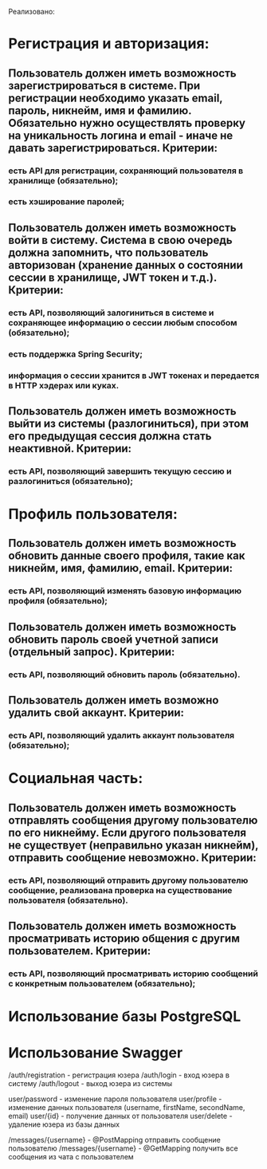 Реализовано:
# Регистрация и авторизация:
## Пользователь должен иметь возможность зарегистрироваться в системе. При регистрации необходимо указать email, пароль, никнейм, имя и фамилию. Обязательно нужно осуществлять проверку на уникальность логина и email - иначе не давать зарегистрироваться. Критерии:
### есть API для регистрации, сохраняющий пользователя в хранилище (обязательно);
### есть хэширование паролей;
## Пользователь должен иметь возможность войти в систему. Система в свою очередь должна запомнить, что пользователь авторизован (хранение данных о состоянии сессии в хранилище, JWT токен и т.д.). Критерии:
### есть API, позволяющий залогиниться в системе и сохраняющее информацию о сессии любым способом (обязательно);
### есть поддержка Spring Security;
### информация о сессии хранится в JWT токенах и передается в HTTP хэдерах или куках.
## Пользователь должен иметь возможность выйти из системы (разлогиниться), при этом его предыдущая сессия должна стать неактивной. Критерии:
### есть API, позволяющий завершить текущую сессию и разлогиниться (обязательно);

# Профиль пользователя:
## Пользователь должен иметь возможность обновить данные своего профиля, такие как никнейм, имя, фамилию, email. Критерии:
### есть API, позволяющий изменять базовую информацию профиля (обязательно);
## Пользователь должен иметь возможность обновить пароль своей учетной записи (отдельный запрос). Критерии:
### есть API, позволяющий обновить пароль (обязательно).
## Пользователь должен иметь возможно удалить свой аккаунт. Критерии:
### есть API, позволяющий удалить аккаунт пользователя (обязательно);

# Социальная часть:
## Пользователь должен иметь возможность отправлять сообщения другому пользователю по его никнейму. Если другого пользователя не существует (неправильно указан никнейм), отправить сообщение невозможно. Критерии:
### есть API, позволяющий отправить другому пользователю сообщение, реализована проверка на существование пользователя (обязательно).
## Пользователь должен иметь возможность просматривать историю общения с другим пользователем. Критерии:
### есть API, позволяющий просматривать историю сообщений с конкретным пользователем (обязательно);

# Использование базы PostgreSQL
# Использование Swagger

/auth/registration - регистрация юзера
/auth/login - вход юзера в систему
/auth/logout - выход юзера из системы

user/password - изменение пароля пользователя
user/profile - изменение данных пользователя (username, firstName, secondName, email)
user/{id} - получение данных от пользователя
user/delete - удаление юзера из базы данных

/messages/{username} - @PostMapping отправить сообщение пользователю
/messages/{username} - @GetMapping получить все сообщения из чата с пользователем
